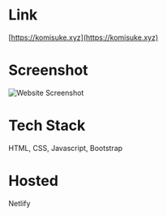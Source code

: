 # Link

[https://komisuke.xyz](https://komisuke.xyz)

# Screenshot

![Website Screenshot](https://user-images.githubusercontent.com/90605717/200390311-acce310b-2b95-4dd5-b85c-a1c73c601738.png)

# Tech Stack 

HTML, CSS, Javascript, Bootstrap

# Hosted

Netlify
